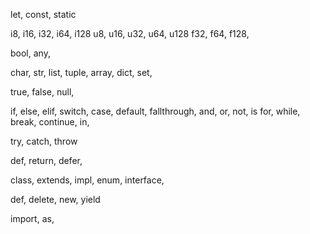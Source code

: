 let, const, static

i8, i16, i32, i64, i128
u8, u16, u32, u64, u128
f32, f64, f128,

bool, any,

char, str, list, tuple, array, dict, set,

true, false, null,

if, else, elif, switch, case, default, fallthrough,
and, or, not, is
for, while, 
break, continue, in, 

try, catch, throw

def, return, defer,

class, extends, impl, enum, interface,

def, delete, new, yield

import, as,
